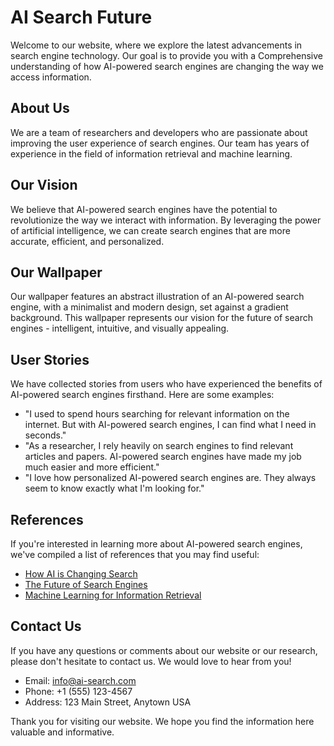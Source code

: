 <!--font:Lato-->

# AI Search Future

Welcome to our website, where we explore the latest advancements in search engine technology. Our goal is to provide you with a Com<wbr>pre<wbr>hen<wbr>sive understanding of how AI-powered search engines are changing the way we access information.

## About Us

We are a team of researchers and developers who are passionate about improving the user experience of search engines. Our team has years of experience in the field of information retrieval and machine learning.

## Our Vision

We believe that AI-powered search engines have the potential to revolutionize the way we interact with information. By leveraging the power of artificial intelligence, we can create search engines that are more accurate, efficient, and personalized.

## Our Wallpaper

Our wallpaper features an abstract illustration of an AI-powered search engine, with a minimalist and modern design, set against a gradient background. This wallpaper represents our vision for the future of search engines - intelligent, intuitive, and visually appealing.

## User Stories

We have collected stories from users who have experienced the benefits of AI-powered search engines firsthand. Here are some examples:

-   "I used to spend hours searching for relevant information on the internet. But with AI-powered search engines, I can find what I need in seconds."
-   "As a researcher, I rely heavily on search engines to find relevant articles and papers. AI-powered search engines have made my job much easier and more efficient."
-   "I love how personalized AI-powered search engines are. They always seem to know exactly what I'm looking for."

## References

If you're interested in learning more about AI-powered search engines, we've compiled a list of references that you may find useful:

-   [How AI is Changing Search](#)
-   [The Future of Search Engines](#)
-   [Machine Learning for Information Retrieval](#)

## Contact Us

If you have any questions or comments about our website or our research, please don't hesitate to contact us. We would love to hear from you!

-   Email: info@ai-search.com
-   Phone: +1 (555) 123-4567
-   Address: 123 Main Street, Anytown USA

Thank you for visiting our website. We hope you find the information here valuable and informative.

<!--

Write me content for website with wallpaper which alt text is:

"A wallpaper featuring an abstract illustration of an AI-powered search engine, with a minimalist and modern design, set against a gradient background."

The name/title of the page should not be 1:1 copy of the alt text but rather a real content of the website which is using this wallpaper.

- Use markdown format
- Start with heading
- Heading should be short and concise
- The content should look like a real website
- The website should not be about the wallpaper, wallpaper is just a related background
- Heading should be contain work "wallpaper" or "background"
- Include real sections like references, contact, user stories, etc. use things relevant to the page purpose.
- Feel free to use structure like headings, bullets, numbering, blockquotes, paragraphs, horizontal lines, etc.
- You can use formatting like bold or _italic_
- You can include UTF-8 emojis
- Links should be only #hash anchors (and you can refer to the document itself)
- Do not include images


---


# AI-Powered Search Engine: The Future of Information Retrieval

Welcome to our website, where we explore the latest advancements in search engine technology. Our goal is to provide you with a Com<wbr>pre<wbr>hen<wbr>sive understanding of how AI-powered search engines are changing the way we access information.

## About Us
We are a team of researchers and developers who are passionate about improving the user experience of search engines. Our team has years of experience in the field of information retrieval and machine learning.

## Our Vision
We believe that AI-powered search engines have the potential to revolutionize the way we interact with information. By leveraging the power of artificial intelligence, we can create search engines that are more accurate, efficient, and personalized.

## Our Wallpaper
Our wallpaper features an abstract illustration of an AI-powered search engine, with a minimalist and modern design, set against a gradient background. This wallpaper represents our vision for the future of search engines - intelligent, intuitive, and visually appealing.

## User Stories
We have collected stories from users who have experienced the benefits of AI-powered search engines firsthand. Here are some examples:

- "I used to spend hours searching for relevant information on the internet. But with AI-powered search engines, I can find what I need in seconds."
- "As a researcher, I rely heavily on search engines to find relevant articles and papers. AI-powered search engines have made my job much easier and more efficient."
- "I love how personalized AI-powered search engines are. They always seem to know exactly what I'm looking for."

## References
If you're interested in learning more about AI-powered search engines, we've compiled a list of references that you may find useful:

- [How AI is Changing Search](#)
- [The Future of Search Engines](#)
- [Machine Learning for Information Retrieval](#)

## Contact Us
If you have any questions or comments about our website or our research, please don't hesitate to contact us. We would love to hear from you!

- Email: info@ai-search.com
- Phone: +1 (555) 123-4567
- Address: 123 Main Street, Anytown USA

Thank you for visiting our website. We hope you find the information here valuable and informative.

-->
